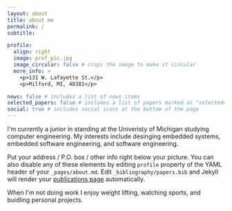 ```yaml
---
layout: about
title: about me
permalink: /
subtitle: 

profile:
  align: right
  image: prof_pic.jpg
  image_circular: false # crops the image to make it circular
  more_info: >
    <p>131 W. Lafayette St.</p>
    <p>Milford, MI, 48381</p>

news: false # includes a list of news items
selected_papers: false # includes a list of papers marked as "selected={true}"
social: true # includes social icons at the bottom of the page
---
```


I'm currently a junior in standing at the Univeristy of Michigan studying computer engineering. My interests include desinging embedded systems, embedded software engineering, and software engineering. 

Put your address / P.O. box / other info right below your picture. You can also disable any of these elements by editing `profile` property of the YAML header of your `_pages/about.md`. Edit `_bibliography/papers.bib` and Jekyll will render your [publications page](/al-folio/publications/) automatically.

When I'm not doing work I enjoy weight lifting, watching sports, and buidling personal projects.
